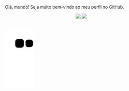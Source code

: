 Olá, mundo! Seja muito bem-vindo ao meu perfil no GitHub.

<div align="center">
  <a href="https://github.com/rafaballerini">
  <img height="180em" src="https://github-readme-stats.vercel.app/api?username=Karlosgehlen&show_icons=true&theme=dark&include_all_commits=true&count_private=true"/>
  <img height="180em" src="https://github-readme-stats.vercel.app/api/top-langs/?username=Karlosgehlen&layout=compact&langs_count=7&theme=dark"/>
</div>
<div style="display: inline_block"><br>
 
  ![Snake animation](https://github.com/Karlosgehlen/KarlosGehlen/blob/output/github-contribution-grid-snake.svg)
 
